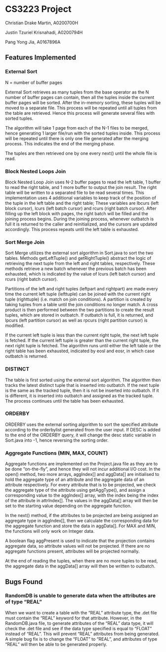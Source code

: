 # CS3223 Project

Christian Drake Martin, A0200700H

Justin Tzuriel Krisnahadi, A0200794H

Pang Yong Jia, A0167896A

## Features Implemented

### External Sort

N = number of buffer pages
 
External Sort retrieves as many tuples from the base operator as the N number of buffer pages can contain, then all the tuples inside the current buffer pages will be sorted. After the in-memory sorting, these tuples will be moved to a separate file. This process will be repeated until all tuples from the table are retrieved. Hence this process will generate several files with sorted tuples.
 
The algorithm will take 1 page from each of the N-1 files to be merged, hence generating 1 larger file/run with the sorted tuples inside. This process will be repeated until there is only one file generated after the merging process. This indicates the end of the merging phase.
 
The tuples are then retrieved one by one every next() until the whole file is read.

### Block Nested Loops Join

Block Nested Loop Join uses N-2 buffer pages to read the left table, 1 buffer to read the right table, and 1 more buffer to output the join result. The right table will be written to a separated file to be read several times. This implementation uses 4 additional variables to keep track of the position of the tuple in the left table and the right table; These variables are lbcurs (left block cursor), lcurs (left batch cursor) and rcurs (right batch cursor). After filling up the left block with pages, the right batch will be filled and the joining process begins. During the joining process, whenever outbatch is full it is returned to the caller and reinitialized, and the cursors are updated accordingly. This process repeats until the left table is exhausted. 

### Sort Merge Join

Sort Merge utilizes the external sort algorithm in Sort.java to sort the two tables.
Methods getLeftTuple() and getRightTuple() abstract the logic of retrieving the next tuple from the left and right tables, respectively.
These methods retrieve a new batch whenever the previous batch has been exhausted, which is indicated by the value of lcurs (left batch cursor) and rcurs (right batch cursor).

Partitions of the left and right tuples (leftpart and rightpart) are made every time the current left tuple (lefttuple) can be joined with the current right tuple (righttuple) (i.e. match on join conditions).
A partition is created by taking tuples from a table until the join conditions no longer match.
A cross product is then performed between the two partitions to create the result tuples, which are stored in outbatch.
If outbatch is full, it is returned, and lpcurs (left partition cursor) as well as rpcurs (right partition cursor) is modified.

If the current left tuple is less than the current right tuple, the next left tuple is fetched. If the current left tuple is greater than the current right tuple,
the next right tuple is fetched. The algorithm runs until either the left table or the right table has been exhausted, indicated by eosl and eosr, in which case outbatch is returned.

### DISTINCT

The table is first sorted using the external sort algorithm. The algorithm then tracks the latest distinct tuple that is inserted into outbatch. If the next tuple is the same as the tracked tuple, then it is not be inserted into outbatch. If it is different, it is inserted into outbatch and assigned as the tracked tuple. The process continues until the table has been exhausted.

### ORDERBY

ORDERBY uses the external sorting algorithm to sort the specified attribute according to the orderbylist generated from the user input. If DESC is added to the end of the ORDERBY query, it will change the desc static variable in Sort.java into -1, hence reversing the sorting order.

### Aggregate Functions (MIN, MAX, COUNT)

Aggregate functions are implemented on the Project.java file as they are to be done “on-the-fly”, and hence they will not incur additional I/O cost. In the open() method, two more arrays, aggIndex[] and aggData[] are initialised to hold the aggregate type of an attribute and the aggregate data of an attribute respectively. For every attribute that is to be projected, we check the aggregate type of the attribute using getAggType(), and assign a corresponding value to the aggIndex[] array, with the index being the index of the attribute in attrIndex[]. The values in the aggData[] array will then be set to the starting value depending on the aggregate function. 
 
In the next() method, if the attributes to be projected are being assigned an aggregate type in aggIndex[], then we calculate the corresponding data for the aggregate function and store the data in aggData[]. For MAX and MIN, the functions will only work on Integer data.
 
A boolean flag aggPresent is used to indicate that the projection contains aggregate data, so attribute values will not be projected. If there are no aggregate functions present, attributes will be projected normally.
 
At the end of reading the tuples, when there are no more tuples to be read, the aggregate data in the aggData[] array will then be written to outbatch.

## Bugs Found

### RandomDB is unable to generate data when the attributes are of type “REAL”

When we want to create a table with the “REAL” attribute type, the .det file must contain the “REAL” keyword for that attribute.
However, in the RandomDB.java file, to generate attributes of the “REAL” data type, it will check the .det file and see if the data type specified is equal to “FLOAT” instead of “REAL”.
This will prevent “REAL” attributes from being generated. A simple bug fix is to change the “FLOAT” to “REAL”, and attributes of type “REAL” will then be able to be generated properly. 

